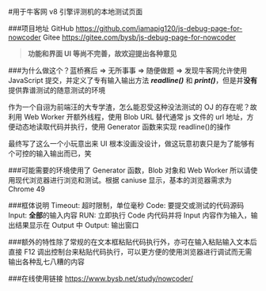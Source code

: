 #用于牛客网 v8 引擎评测机的本地测试页面

###项目地址
GitHub <a href="https://github.com/iamapig120/js-debug-page-for-nowcoder" rel="noopener" target="_blank">https://github.com/iamapig120/js-debug-page-for-nowcoder</a>
Gitee <a href="https://gitee.com/bysb/js-debug-page-for-nowcoder" rel="noopener" target="_blank">https://gitee.com/bysb/js-debug-page-for-nowcoder</a>

> **功能和界面 UI 等尚不完善，故欢迎提出各种意见**

###为什么做这个？蓝桥赛后 => 无所事事 => 随便做题 => 发现牛客网允许使用 JavaScript 提交，并定义了专有输入输出方法 **_readline()_** 和 **_print()_**，但是并**没有**提供靠谱测试的随意测试的环境

作为一个自诩为前端汪的大专学渣，怎么能忍受这种没法测试的 OJ 的存在呢？故利用 Web Worker 开额外线程，使用 Blob URL 替代通常 js 文件的 url 地址，方便动态地读取代码并执行，使用 Generator 函数来实现 readline()的操作

最终写了这么一个小玩意出来
UI 根本没画没设计，做这玩意初衷只是为了能够有个可控的输入输出而已，笑

###可能需要的环境使用了 Generator 函数，Blob 对象和 Web Worker 所以请使用现代浏览器进行浏览和测试。根据 caniuse 显示，基本的浏览器需求为 Chrome 49

###框体说明
Timeout: 超时限制，单位毫秒
Code: 要提交或测试的代码源码
Input: **全部**的输入内容
RUN: 立即执行 Code 内代码并将 Input 内容作为输入，输出结果显示在 Output 中
Output: 输出窗口

###额外的特性除了常规的在文本框粘贴代码执行外，亦可在输入粘贴输入文本后直接 F12 调出控制台来粘贴代码执行，可以更方便的使用浏览器进行调试而无需输出各种乱七八糟的内容

###在线使用链接 <a href="https://www.bysb.net/study/nowcoder/" target="_blank">https://www.bysb.net/study/nowcoder/</a>
